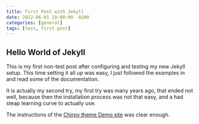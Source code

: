 ```yaml
---
title: First Post with Jekyll
date: 2022-06-01 19:00:00 -0200
categories: [general]
tags: [test, first post]
---
```

## Hello World of Jekyll

This is my first non-test post after configuring and testing my new Jekyll setup. This time setting it all up was easy, I just followed the examples in and read some of the documentation.

It is actually my second try, my first try was many years ago, that ended not well, because then the installation process was not that easy, and a had steap learning curve to actually use.

The instructions of the [Chirpy theme Demo site](https://github.com/cotes2020/jekyll-theme-chirpy) was clear enough.
